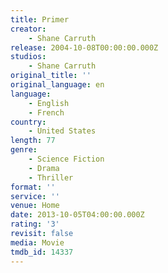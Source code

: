 ```yaml
---
title: Primer
creator:
    - Shane Carruth
release: 2004-10-08T00:00:00.000Z
studios:
    - Shane Carruth
original_title: ''
original_language: en
language:
    - English
    - French
country:
    - United States
length: 77
genre:
    - Science Fiction
    - Drama
    - Thriller
format: ''
service: ''
venue: Home
date: 2013-10-05T04:00:00.000Z
rating: '3'
revisit: false
media: Movie
tmdb_id: 14337
---
```



